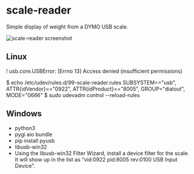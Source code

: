 # scale-reader
Simple display of weight from a DYMO USB scale.

![scale-reader screenshot](https://www.xixenter.com/stuff/scale-reader-screenshot.png)

## Linux
! usb.core.USBError: [Errno 13] Access denied (insufficient permissions)

$ echo /etc/udev/rules.d/99-scale-reader.rules
SUBSYSTEM=="usb", ATTR{idVendor}=="0922", ATTR{idProduct}=="8005", GROUP="dialout", MODE="0666"
$ sudo udevadm control --reload-rules

## Windows
- python3
- pygi aio bundle
- pip install pyusb
- libusb-win32
- Using the libusb-win32 Filter Wizard, install a device filter for the scale. It will show up in the list as “vid:0922 pid:8005 rev:0100 USB Input Device”.
